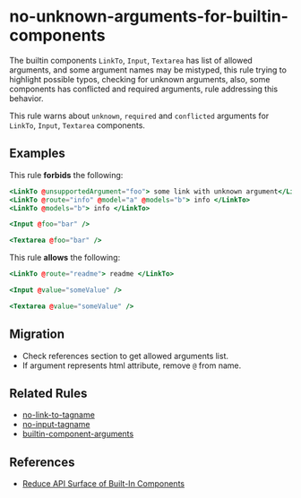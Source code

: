 # no-unknown-arguments-for-builtin-components

The builtin components `LinkTo`, `Input`, `Textarea` has list of allowed arguments, and some argument names may be mistyped, this rule trying to highlight possible typos, checking for unknown arguments, also, some components has conflicted and required arguments, rule addressing this behavior.

This rule warns about `unknown`, `required` and `conflicted` arguments for `LinkTo`, `Input`, `Textarea` components.

## Examples

This rule **forbids** the following:

```hbs
<LinkTo @unsupportedArgument="foo"> some link with unknown argument</LinkTo>
<LinkTo @route="info" @model="a" @models="b"> info </LinkTo>
<LinkTo @models="b"> info </LinkTo>
```

```hbs
<Input @foo="bar" />
```

```hbs
<Textarea @foo="bar" />
```

This rule **allows** the following:

```hbs
<LinkTo @route="readme"> readme </LinkTo>
```

```hbs
<Input @value="someValue" />
```

```hbs
<Textarea @value="someValue" />
```

## Migration

* Check references section to get allowed arguments list.
* If argument represents html attribute, remove `@` from name.

## Related Rules

* [no-link-to-tagname](no-link-to-tagname.md)
* [no-input-tagname](no-input-tagname.md)
* [builtin-component-arguments](builtin-component-arguments.md)

## References

* [Reduce API Surface of Built-In Components](https://github.com/emberjs/rfcs/blob/master/text/0707-modernize-built-in-components-2.md#summary)
